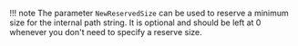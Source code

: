 !!! note
    The parameter `NewReservedSize` can be used to reserve a minimum size for the internal path string. It is optional and should be left at 0 whenever you don't need to specify a reserve size.